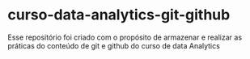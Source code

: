 # curso-data-analytics-git-github
Esse repositório foi criado com o propósito de armazenar e realizar as práticas do conteúdo de git e github do curso de data Analytics

